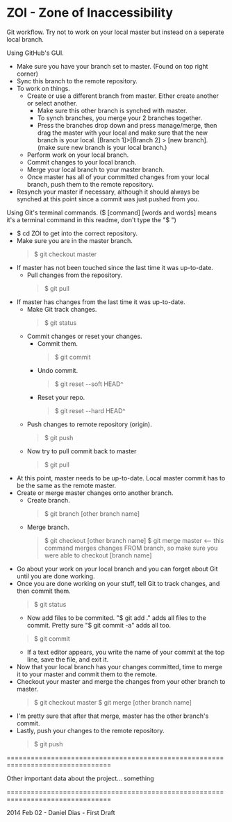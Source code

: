 ZOI - Zone of Inaccessibility
=============================================================================

Git workflow.
  Try not to work on your local master but instead on a seperate local branch.

Using GitHub's GUI.
  - Make sure you have your branch set to master. (Found on top right corner)
  - Sync this branch to the remote repository.
  - To work on things.
    - Create or use a different branch from master. Either create another or select another.
      - Make sure this other branch is synched with master.
      - To synch branches, you merge your 2 branches together.
      - Press the branches drop down and press manage/merge, then drag the master with your local
        and make sure that the new branch is your local. [Branch 1]>[Branch 2] > [new branch].
        (make sure new branch is your local branch.)
    - Perform work on your local branch.
    - Commit changes to your local branch.
    - Merge your local branch to your master branch.
    - Once master has all of your committed changes from your local branch, push them
      to the remote repository.
  - Resynch your master if necessary, although it should always be synched at this point since
    a commit was just pushed from you.
    
Using Git's terminal commands. ($ [command] [words and words] means it's a terminal command in this readme, don't type the "$ ")
  - $ cd ZOI to get into the correct repository.
  - Make sure you are in the master branch.
    >$ git checkout master
  - If master has not been touched since the last time it was up-to-date.
    - Pull changes from the repository.
      >$ git pull
  - If master has changes from the last time it was up-to-date.
    - Make Git track changes.
      >$ git status
    - Commit changes or reset your changes.
      - Commit them.
        >$ git commit
      - Undo commit.
        >$ git reset --soft HEAD^
      - Reset your repo.
        >$ git reset --hard HEAD^
    - Push changes to remote repository (origin).
      >$ git push
    - Now try to pull commit back to master
      >$ git pull
  - At this point, master needs to be up-to-date. Local master commit has to be the same as the remote master.
  - Create or merge master changes onto another branch.
    - Create branch.
      >$ git branch [other branch name]
    - Merge branch.
      >$ git checkout [other branch name]
      >$ git merge master          <-- this command merges changes FROM branch, so make sure you were able to checkout [branch name]
  - Go about your work on your local branch and you can forget about Git until you are done working.
  - Once you are done working on your stuff, tell Git to track changes, and then commit them.
    >$ git status
    - Now add files to be commited. "$ git add ." adds all files to the commit. Pretty sure "$ git commit -a" adds all too.
    >$ git commit
    - If a text editor appears, you write the name of your commit at the top line, save the file, and exit it.
  - Now that your local branch has your changes committed, time to merge it to your master and commit them to the remote.
  - Checkout your master and merge the changes from your other branch to master.
    >$ git checkout master
    >$ git merge [other branch name]
  - I'm pretty sure that after that merge, master has the other branch's commit.
  - Lastly, push your changes to the remote repository.
    >$ git push
    
================================================================================

Other important data about the project... something

================================================================================

2014 Feb 02 - Daniel Dias - First Draft 
